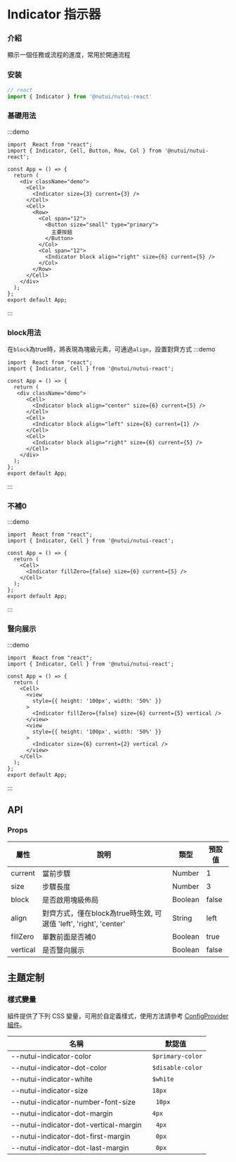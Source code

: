 # Indicator 指示器

### 介紹

顯示一個任務或流程的進度，常用於開通流程

### 安装

```javascript
// react
import { Indicator } from '@nutui/nutui-react'

```
### 基礎用法
:::demo
```tsx
import  React from "react";
import { Indicator, Cell, Button, Row, Col } from '@nutui/nutui-react';

const App = () => {
  return (
    <div className="demo">
      <Cell>
        <Indicator size={3} current={3} />
      </Cell>
      <Cell>
        <Row>
          <Col span="12">
            <Button size="small" type="primary">
              主要按鈕
            </Button>
          </Col>
          <Col span="12">
            <Indicator block align="right" size={6} current={5} />
          </Col>
        </Row>
      </Cell>
    </div>
  );
};
export default App;
```
:::
### block用法
在`block`為true時，將表現為塊級元素，可通過`align`，設置對齊方式
:::demo
```tsx
import  React from "react";
import { Indicator, Cell } from '@nutui/nutui-react';

const App = () => {
  return (
   <div className="demo">
      <Cell>
        <Indicator block align="center" size={6} current={5} />
      </Cell>
      <Cell>
        <Indicator block align="left" size={6} current={1} />
      </Cell>
      <Cell>
        <Indicator block align="right" size={6} current={5} />
      </Cell>
    </div>
  );
};
export default App;
```
:::
### 不補0
:::demo
```tsx
import  React from "react";
import { Indicator, Cell } from '@nutui/nutui-react';

const App = () => {
  return (
    <Cell>
      <Indicator fillZero={false} size={6} current={5} />
    </Cell>
  );
};
export default App;
```
:::
### 豎向展示
:::demo
```tsx
import  React from "react";
import { Indicator, Cell } from '@nutui/nutui-react';

const App = () => {
  return (
    <Cell>
      <view 
        style={{ height: '100px', width: '50%' }} 
      >
        <Indicator fillZero={false} size={6} current={5} vertical />
      </view>
      <view 
        style={{ height: '100px', width: '50%' }} 
      >
        <Indicator size={6} current={2} vertical />
      </view>
    </Cell>
  );
};
export default App;
```
:::

## API

### Props

| 屬性 | 說明 | 類型 | 預設值           |
|--------------|----------------------------------|--------|------------------|
| current  | 當前步驟               | Number | 1              |
| size       | 步驟長度                         | Number | 3               |
| block | 是否啟用塊級佈局     | Boolean | false |
| align | 對齊方式，僅在block為true時生效, 可選值 'left', 'right', 'center'| String | left |
| fillZero     | 單數前面是否補0       | Boolean | true        |
| vertical | 是否豎向展示     | Boolean | false |


## 主題定制

### 樣式變量

組件提供了下列 CSS 變量，可用於自定義樣式，使用方法請參考 [ConfigProvider 組件](#/zh-CN/component/configprovider)。

| 名稱 | 默認值 |
| --- | --- |
| --nutui-indicator-color | ` $primary-color` |
| --nutui-indicator-dot-color | ` $disable-color` |
| --nutui-indicator-white | ` $white` |
| --nutui-indicator-size | ` 18px` |
| --nutui-indicator-number-font-size | `  10px` |
| --nutui-indicator-dot-margin | ` 4px` |
| --nutui-indicator-dot-vertical-margin | `  4px` |
| --nutui-indicator-dot-first-margin | `  0px` |
| --nutui-indicator-dot-last-margin | `  0px` |
